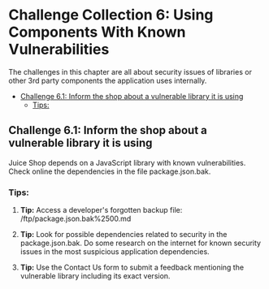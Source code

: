 # Challenge Collection 6: Using Components With Known Vulnerabilities 

The challenges in this chapter are all about security issues of libraries or other 3rd party components the application uses internally.

* [Challenge 6.1: Inform the shop about a vulnerable library it is using](#challenge-61-inform-shop-about-vulnerable-library)
   * [Tips:](#tips)

## Challenge 6.1: Inform the shop about a vulnerable library it is using
Juice Shop depends on a JavaScript library with known vulnerabilities. Check online the dependencies in the file package.json.bak.

### Tips:

1. **Tip:** Access a developer's forgotten backup file: /ftp/package.json.bak%2500.md

2. **Tip:** Look for possible dependencies related to security in the package.json.bak. Do some research on the internet for known security issues in the most suspicious application dependencies.

3. **Tip:** Use the Contact Us form to submit a feedback mentioning the vulnerable library including its exact version.
